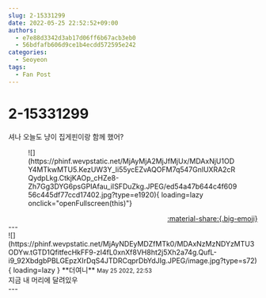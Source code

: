 ```yaml
---
slug: 2-15331299
date: 2022-05-25 22:52:52+09:00
authors:
  - e7e88d3342d3ab17d06ff6b67acb3eb0
  - 56bdfafb606d9ce1b4ecdd572595e242
categories:
  - Seoyeon
tags:
  - Fan Post
---
```


# 2-15331299

<div class="post-container" markdown="1">
<div class="content-container md-sidebar__scrollwrap" markdown="1">

셔나 오늘도 냥이 집게핀이랑 함께 했어?
<figure markdown="1">
![](https://phinf.wevpstatic.net/MjAyMjA2MjJfMjUx/MDAxNjU1ODY4MTkwMTU5.KezUW3Y_Ii55ycEZvAQOFM7q547GnlUXRA2cRQydpLkg.CtkjKAOp_cHZe8-Zh7Gg3DYG6psGPIAfau_iISFDuZkg.JPEG/ed54a47b644c4f60956c445df77ccd17402.jpg?type=e1920){ loading=lazy onclick="openFullscreen(this)"}
</figure>


</div>
</div>

<div style="text-align: right;" markdown="1">
<a href="https://weverse.io/fromis9/fanpost/2-15331299" style="text-align: right;">:material-share:{.big-emoji}</a>
</div>
---

<div class="comments-container md-sidebar__scrollwrap" markdown="1">
<div class="comment" markdown="1">
<div class='id-container' markdown="1">
![](https://phinf.wevpstatic.net/MjAyNDEyMDZfMTk0/MDAxNzMzNDYzMTU3ODYw.tGTD1QfitfecHkFF9-zI4fL0xnXf8VH8ht2j5Xh2a74g.QufL-i9_92XbdgbPBLGEpzXIrDqS4JTDRCqprDbYdJIg.JPEG/image.jpg?type=s72){ loading=lazy }
**<span class="artist">더여니</span>** <small>May 25 2022, 22:53</small><br>
</div>
<div class='comment-body' markdown="1">
지금 내 머리에 달려있우
</div>
</div>
</div>
---

